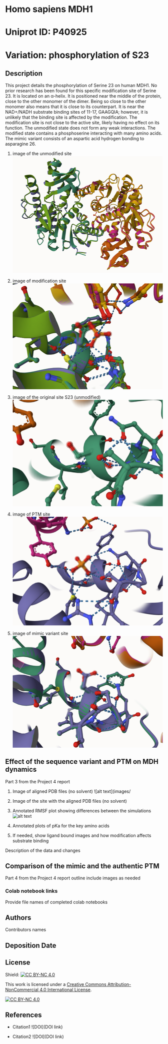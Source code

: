 # Homo sapiens MDH1

# Uniprot ID: P40925
# Variation: phosphorylation of S23


## Description

This project details the phosphorylation of Serine 23 on human MDH1. No prior research has been found for this specific modification site of Serine 23. It is located on an α-helix. It is positioned near the middle of the protein, close to the other monomer of the dimer. Being so close to the other monomer also means that it is close to its counterpart. It is near the NAD+/NADH substrate binding sites of 11-17, GAAGQIA; however, it is unlikely that the binding site is affected by the modification. The modification site is not close to the active site, likely having no effect on its function. The unmodified state does not form any weak interactions. The modified state contains a phosphoserine interacting with many amino acids. The mimic variant consists of an aspartic acid hydrogen bonding to asparagine 26.

1. image of the unmodified site
![alt text](images/align_all3models.png)

2. image of modification site
![alt text](images/align_all3sites.png)

3. image of the original site S23 (unmodified)
![alt text](images/hmdh1_S23.png)

4. image of PTM site
![alt text](images/hmdh1_PTM.png)

5. image of mimic variant site
![alt text](images/hmdh1_S23vsD23.png)


## Effect of the sequence variant and PTM on MDH dynamics

Part 3 from the Project 4 report

1. Image of aligned PDB files (no solvent)
![alt text](images/

3. Image of the site with the aligned PDB files (no solvent)

4. Annotated RMSF plot showing differences between the simulations
![alt text](images/XXX.png)

5. Annotated plots of pKa for the key amino acids

6. If needed, show ligand bound images and how modification affects substrate binding

Description of the data and changes


## Comparison of the mimic and the authentic PTM

Part 4 from the Project 4 report outline
include images as needed


### Colab notebook links

Provide file names of completed colab notebooks



## Authors

Contributors names

## Deposition Date

## License

Shield: [![CC BY-NC 4.0][cc-by-nc-shield]][cc-by-nc]

This work is licensed under a
[Creative Commons Attribution-NonCommercial 4.0 International License][cc-by-nc].

[![CC BY-NC 4.0][cc-by-nc-image]][cc-by-nc]

[cc-by-nc]: https://creativecommons.org/licenses/by-nc/4.0/
[cc-by-nc-image]: https://licensebuttons.net/l/by-nc/4.0/88x31.png
[cc-by-nc-shield]: https://img.shields.io/badge/License-CC%20BY--NC%204.0-lightgrey.svg


## References

* Citation1 ![DOI](DOI link)

* Citation2 ![DOI](DOI link)
